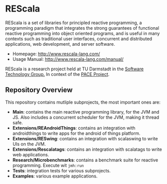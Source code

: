 # REScala

REScala is a set of libraries for principled reactive programming,
a programming paradigm that integrates the strong guarantees of functional reactive programming into object oriented programs,
and is useful in many contexts such as traditional user interfaces, concurrent and distributed applications, web development, and server software.

* Homepage: <http://www.rescala-lang.com/>
* Usage Manual: <http://www.rescala-lang.com/manual/>

REScala is a research project held at TU Darmstadt in the
[Software Technology Group.](http://www.stg.tu-darmstadt.de/)
In context of the [PACE Project](http://www.pace-erc.eu/).

## Repository Overview

This repository contains mutliple subprojects, the most important ones are:

* __Main__: contains the main reactive programming library, for the JVM and JS.
  Also includes a concurrent scheduler for the JVM, making it thread safe.
* __Extensions/REAndroidThings__: contains an integration with androidthings to write apps for the android of things platform.
* __Extensions/RESwing__: contains an integration with scalaswing to write UIs on the JVM.
* __Extensions/Rescalatags__: contains an integration with scalatags to write web applications.
* __Research/Microbenchmarks__: contains a benchmark suite for reactive programming.
  Execute wit `jmh:run`
* __Tests__: integration tests for various subprojects.
* __Examples__: various example applications.
